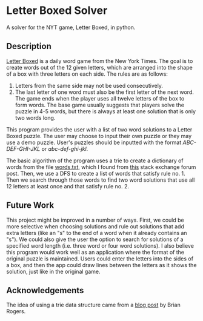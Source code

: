 # Letter Boxed Solver
A solver for the NYT game, Letter Boxed, in python.
## Description
[Letter Boxed](https://www.nytimes.com/puzzles/letter-boxed) is a daily word game from the New York Times. The goal is to create words out of the 12 given letters, which are arranged into the shape of a box with three letters on each side. The rules are as follows:
1. Letters from the same side may not be used consecutively.
2. The last letter of one word must also be the first letter of the next word.
The game ends when the player uses all twelve letters of the box to form words. The base game usually suggests that players solve the puzzle in 4-5 words, but there is always at least one solution that is only two words long.

This program provides the user with a list of two word solutions to a Letter Boxed puzzle. The user may choose to input their own puzzle or they may use a demo puzzle. User's puzzles should be inputted with the format *ABC-DEF-GHI-JKL* or *abc-def-ghi-jkl*. 

The basic algorithm of the program uses a trie to create a dictionary of words from the file [words.txt](/words.txt), which I found from [this](https://boardgames.stackexchange.com/questions/38366/latest-collins-scrabble-words-list-in-text-file) stack exchange forum post. Then, we use a DFS to create a list of words that satisfy rule no. 1. Then we search through those words to find two word solutions that use all 12 letters at least once and that satisfy rule no. 2. 
## Future Work
This project might be improved in a number of ways. First, we could be more selective when choosing solutions and rule out solutions that add extra letters (like an "s" to the end of a word when it already contains an "s"). We could also give the user the option to search for solutions of a specified word length (i.e. three word or four word solutions). I also believe this program would work well as an application where the format of the original puzzle is maintained. Users could enter the letters into the sides of a box, and then the app could draw lines between the letters as it shows the solution, just like in the original game.
## Acknowledgements
The idea of using a trie data structure came from a [blog post](http://writeasync.net/?p=5622#comments) by Brian Rogers.
